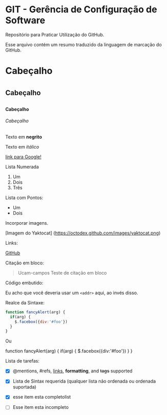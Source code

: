 # GIT - Gerência de Configuração de Software
Repositório para Praticar Utilização do GitHub.

Esse arquivo contém um resumo traduzido da linguagem
de marcação do GitHub.

# Cabeçalho <h1>
## Cabeçalho <h2>
#### Cabeçalho <h4>
###### Cabeçalho <h6>

Texto em **negrito**

Texto em *itálico*

[link para Google!](http://google.com)

Lista Numerada

1. Um
2. Dois
3. Três

Lista com Pontos:

* Um
* Dois

Incorporar imagens.

[Imagem do Yaktocat] (https://octodex.github.com/images/yaktocat.png)

Links:

[GitHub](http://github.com)

Citação em bloco:

> Ucam-campos
> Teste de citação em bloco

Código embutido:

Eu acho que você deveria usar um
`<addr>` aqui, ao invés disso.

Realce da Sintaxe:

```javascript
function fancyAlert(arg) {
  if(arg) {
    $.facebox({div:'#foo'})
  }
}
```

Ou

function fancyAlert(arg) {
      if(arg) {
        $.facebox({div:'#foo'})
      }
    }

Lista de tarefas:

- [x] @mentions, #refs, [links](), **formatting**, and <del>tags</del> supported
- [x] Lista de Sintax requerida (qualquer lista não ordenada ou ordenada suportada)
- [x] esse item esta completolist 
- [ ] Esse item esta incompleto
    
